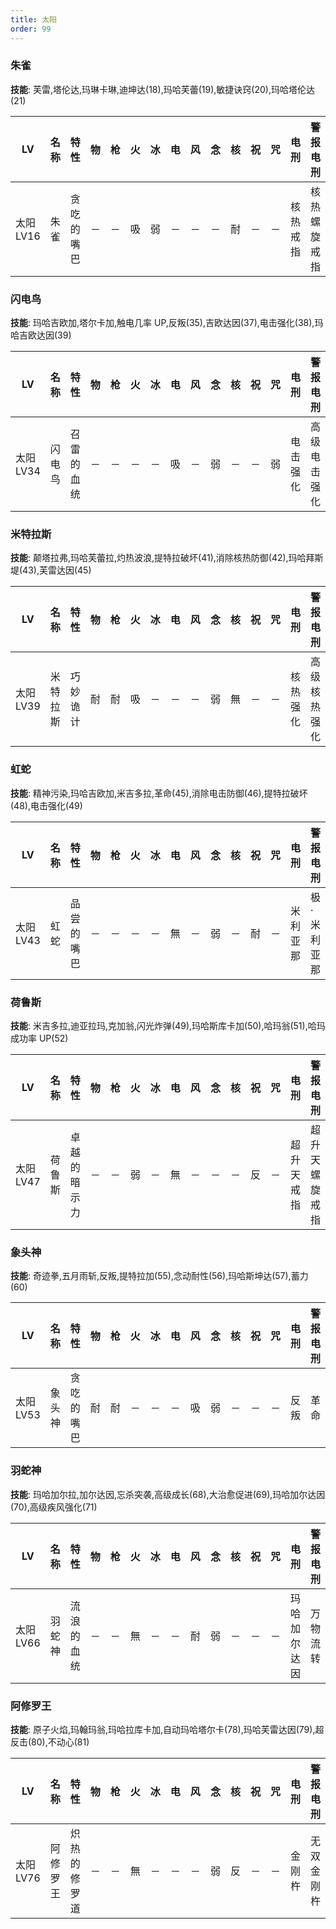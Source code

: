 ```yaml
---
title: 太阳
order: 99
---
```


### 朱雀

**技能**: 芙雷,塔伦达,玛琳卡琳,迪坤达(18),玛哈芙蕾(19),敏捷诀窍(20),玛哈塔伦达(21)

| LV        | 名称 | 特性       | 物  | 枪  | 火  | 冰  | 电  | 风  | 念  | 核  | 祝  | 咒  | 电刑     | 警报电刑     | 装备类型 |
| --------- | ---- | ---------- | --- | --- | --- | --- | --- | --- | --- | --- | --- | --- | -------- | ------------ | -------- |
| 太阳 LV16 | 朱雀 | 贪吃的嘴巴 | －  | －  | 吸  | 弱  | －  | －  | －  | 耐  | －  | －  | 核热戒指 | 核热螺旋戒指 | 饰品     |

### 闪电鸟

**技能**: 玛哈吉欧加,塔尔卡加,触电几率 UP,反叛(35),吉欧达因(37),电击强化(38),玛哈吉欧达因(39)

| LV        | 名称   | 特性       | 物  | 枪  | 火  | 冰  | 电  | 风  | 念  | 核  | 祝  | 咒  | 电刑     | 警报电刑     | 装备类型 |
| --------- | ------ | ---------- | --- | --- | --- | --- | --- | --- | --- | --- | --- | --- | -------- | ------------ | -------- |
| 太阳 LV34 | 闪电鸟 | 召雷的血统 | －  | －  | －  | －  | 吸  | －  | 弱  | －  | －  | 弱  | 电击强化 | 高级电击强化 | 技能卡   |

### 米特拉斯

**技能**: 颠塔拉弗,玛哈芙蕾拉,灼热波浪,提特拉破坏(41),消除核热防御(42),玛哈拜斯堤(43),芙雷达因(45)

| LV        | 名称     | 特性     | 物  | 枪  | 火  | 冰  | 电  | 风  | 念  | 核  | 祝  | 咒  | 电刑     | 警报电刑     | 装备类型 |
| --------- | -------- | -------- | --- | --- | --- | --- | --- | --- | --- | --- | --- | --- | -------- | ------------ | -------- |
| 太阳 LV39 | 米特拉斯 | 巧妙诡计 | 耐  | 耐  | 吸  | －  | －  | －  | 弱  | 無  | －  | －  | 核热强化 | 高级核热强化 | 技能卡   |

### 虹蛇

**技能**: 精神污染,玛哈吉欧加,米吉多拉,革命(45),消除电击防御(46),提特拉破坏(48),电击强化(49)

| LV        | 名称 | 特性       | 物  | 枪  | 火  | 冰  | 电  | 风  | 念  | 核  | 祝  | 咒  | 电刑     | 警报电刑    | 装备类型 |
| --------- | ---- | ---------- | --- | --- | --- | --- | --- | --- | --- | --- | --- | --- | -------- | ----------- | -------- |
| 太阳 LV43 | 虹蛇 | 品尝的嘴巴 | －  | －  | －  | －  | 無  | －  | 弱  | －  | 耐  | －  | 米利亚那 | 极·米利亚那 | 会长远程 |

### 荷鲁斯

**技能**: 米吉多拉,迪亚拉玛,克加翁,闪光炸弹(49),玛哈斯库卡加(50),哈玛翁(51),哈玛成功率 UP(52)

| LV        | 名称   | 特性         | 物  | 枪  | 火  | 冰  | 电  | 风  | 念  | 核  | 祝  | 咒  | 电刑       | 警报电刑       | 装备类型 |
| --------- | ------ | ------------ | --- | --- | --- | --- | --- | --- | --- | --- | --- | --- | ---------- | -------------- | -------- |
| 太阳 LV47 | 荷鲁斯 | 卓越的暗示力 | －  | －  | 弱  | －  | 無  | －  | －  | －  | 反  | －  | 超升天戒指 | 超升天螺旋戒指 | 饰品     |

### 象头神

**技能**: 奇迹拳,五月雨斩,反叛,提特拉加(55),念动耐性(56),玛哈斯坤达(57),蓄力(60)

| LV        | 名称   | 特性       | 物  | 枪  | 火  | 冰  | 电  | 风  | 念  | 核  | 祝  | 咒  | 电刑 | 警报电刑 | 装备类型 |
| --------- | ------ | ---------- | --- | --- | --- | --- | --- | --- | --- | --- | --- | --- | ---- | -------- | -------- |
| 太阳 LV53 | 象头神 | 贪吃的嘴巴 | 耐  | 耐  | －  | －  | －  | 吸  | 弱  | －  | －  | －  | 反叛 | 革命     | 技能卡   |

### 羽蛇神

**技能**: 玛哈加尔拉,加尔达因,忘杀突袭,高级成长(68),大治愈促进(69),玛哈加尔达因(70),高级疾风强化(71)

| LV        | 名称   | 特性       | 物  | 枪  | 火  | 冰  | 电  | 风  | 念  | 核  | 祝  | 咒  | 电刑         | 警报电刑 | 装备类型 |
| --------- | ------ | ---------- | --- | --- | --- | --- | --- | --- | --- | --- | --- | --- | ------------ | -------- | -------- |
| 太阳 LV66 | 羽蛇神 | 流浪的血统 | －  | －  | 無  | －  | －  | 耐  | 弱  | －  | －  | －  | 玛哈加尔达因 | 万物流转 | 技能卡   |

### 阿修罗王

**技能**: 原子火焰,玛翰玛翁,玛哈拉库卡加,自动玛哈塔尔卡(78),玛哈芙雷达因(79),超反击(80),不动心(81)

| LV        | 名称     | 特性         | 物  | 枪  | 火  | 冰  | 电  | 风  | 念  | 核  | 祝  | 咒  | 电刑   | 警报电刑   | 装备类型 |
| --------- | -------- | ------------ | --- | --- | --- | --- | --- | --- | --- | --- | --- | --- | ------ | ---------- | -------- |
| 太阳 LV76 | 阿修罗王 | 炽热的修罗道 | －  | －  | 無  | －  | －  | －  | 弱  | 反  | －  | －  | 金刚杵 | 无双金刚杵 | 会长近战 |
